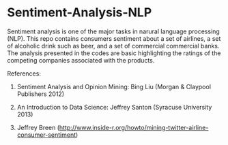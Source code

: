 Sentiment-Analysis-NLP
======================

Sentiment analysis is one of the major tasks in narural language processing 
(NLP). This repo contains consumers sentiment about a set of airlines, a set 
of alcoholic drink such as beer, and a set of commercial commercial banks. 
The analysis presented in the codes are basic highlighting the ratings of 
the competing companies associated with the products.   
 


References:

1. Sentiment Analysis and Opinion Mining: Bing Liu (Morgan & Claypool 
Publishers 2012)

2. An Introduction to Data Science: Jeffrey Santon (Syracuse University 2013)

3. Jeffrey Breen 
(http://www.inside-r.org/howto/mining-twitter-airline-consumer-sentiment)